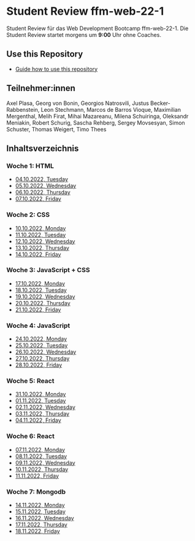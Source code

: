 # Student Review ffm-web-22-1

Student Review für das Web Development Bootcamp ffm-web-22-1.
Die Student Review startet morgens um **9:00** Uhr ohne Coaches.

## Use this Repository

- [Guide how to use this repository](/docs/install-manual.md)

## Teilnehmer:innen

Axel Plasa,
Georg von Bonin,
Georgios Natrosvili,
Justus Becker-Rabbenstein,
Leon Stechmann,
Marcos de Barros Vioque,
Maximilian Mergenthal,
Melih Firat,
Mihai Mazareanu,
Milena Schuiringa,
Oleksandr Meniakin,
Robert Schurig,
Sascha Rehberg,
Sergey Movsesyan,
Simon Schuster,
Thomas Weigert,
Timo Thees

## Inhaltsverzeichnis

### Woche 1: HTML

- [04.10.2022, Tuesday](/week1/2022-10-04-tuesday.md)
- [05.10.2022, Wednesday](/week1/2022-10-05-wednesday.md)
- [06.10.2022, Thursday](/week1/2022-10-06-thursday.md)
- [07.10.2022, Friday](/week1/2022-10-07-friday.md)

### Woche 2: CSS

- [10.10.2022, Monday](/week1/2022-10-10-monday.md)
- [11.10.2022, Tuesday](/week2/2022-10-11-tuesday.md)
- [12.10.2022, Wednesday](/week2/2022-10-12-wednesday.md)
- [13.10.2022, Thursday](/week2/2022-10-13-thursday.md)
- [14.10.2022, Friday](/week2/2022-10-14-friday.md)

### Woche 3: JavaScript + CSS

- [17.10.2022, Monday](/week2/2022-10-17-monday.md)
- [18.10.2022, Tuesday](/week3/2022-10-18-tuesday.md)
- [19.10.2022, Wednesday](/week3/2022-10-19-wednesday.md)
- [20.10.2022, Thursday](/week3/2022-10-20-thursday.md)
- [21.10.2022, Friday](/week3/2022-10-21-friday.md)

### Woche 4: JavaScript

- [24.10.2022, Monday](/week3/2022-10-24-monday.md)
- [25.10.2022, Tuesday](/week4/2022-10-25-tuesday.md)
- [26.10.2022, Wednesday](week4/2022-10-26-wednesday.md)
- [27.10.2022, Thursday](week5/2022-10-27-thursday.md)
- [28.10.2022, Friday](week5/2022-10-28-friday.md)

### Woche 5: React

- [31.10.2022, Monday](week5/2022-10-31-monday.md)
- [01.11.2022, Tuesday](week5/2022-11-01-tuesday.md)
- [02.11.2022, Wednesday](week5/2022-11-02-wednesday.md)
- [03.11.2022, Thursday](week5/2022-11-03-thursday.md)
- [04.11.2022, Friday](week5/2022-11-04-friday.md)

### Woche 6: React

- [07.11.2022, Monday](week6/2022-11-07-monday.md)
- [08.11.2022, Tuesday](week6/2022-11-08-tuesday.md)
- [09.11.2022, Wednesday](week6/2022-11-09-wednesday.md)
- [10.11.2022, Thursday](week6/2022-11-10-thursday.md)
- [11.11.2022, Friday](week6/2022-11-11-friday.md)

### Woche 7: Mongodb

- [14.11.2022, Monday](week7/2022-11-14-monday.md)
- [15.11.2022, Tuesday](week7/2022-11-15-tuesday.md)
- [16.11.2022, Wednesday](week7/2022-11-16-wednesday.md)
- [17.11.2022, Thursday](week7/2022-11-17-thursday.md)
- [18.11.2022, Friday](week7/2022-11-18-friday.md)
